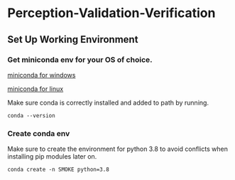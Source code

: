 # Perception-Validation-Verification

## Set Up Working Environment

### Get miniconda env for your OS of choice.

[miniconda for windows](https://docs.conda.io/en/latest/miniconda.html)

[miniconda for linux](https://docs.conda.io/projects/conda/en/latest/user-guide/install/linux.html)

Make sure conda is correctly installed and added to path by running.
```
conda --version 
```
### Create conda env

Make sure to create the environment for python 3.8 to avoid conflicts when installing pip modules later on.
```
conda create -n SMOKE python=3.8
```